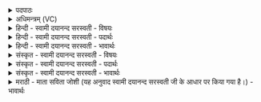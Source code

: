 <details><summary>पदपाठः</summary>

यत्। प्र॒ज्ञान॒मिति॑ प्र॒ऽज्ञान॑म्। उ॒त। चेतः॑। धृतिः॑। च॒। यत्। ज्योतिः॑। अ॒न्तः। अ॒मृत॑म्। प्र॒जास्विति॑ प्र॒ऽजासु॑। यस्मा॑त्। न। ऋ॒ते। किम्। च॒न। कर्म॑। क्रि॒यते॑। तत्। मे॒। मनः॑। शि॒वस॑ङ्कल्प॒मिति॑ शि॒वऽस॑ङ्कल्पम्। अ॒स्तु। ३।
</details>

<details><summary>अधिमन्त्रम् (VC)</summary>

- मनो देवता
- शिवसङ्कल्प ऋषिः
- स्वराट्त्रिष्टुप्
- धैवतः
</details>

<details><summary>हिन्दी - स्वामी दयानन्द सरस्वती - विषयः</summary>

फिर उसी विषय को अगले मन्त्र में कहा है।
</details>

<details><summary>हिन्दी - स्वामी दयानन्द सरस्वती - पदार्थः</summary>

पदार्थान्वयभाषाः -  हे जगदीश्वर वा परमयोगिन् विद्वन् ! आपके जताने से (यत्) जो (प्रज्ञानम्) विशेष कर ज्ञान का उत्पादक बुद्धिरूप (उत) और भी (चेतः) स्मृति का साधन (धृतिः) धैर्यस्वरूप (यत् च) और जो लज्जादि कर्मों का हेतु (प्रजासु) मनुष्यों के (अन्तः) अन्तःकरण में आत्मा का साथी होने से (अमृतम्) नाशरहित (ज्योतिः) प्रकाशकरूप (यस्मात्) जिससे (ऋते) विना (किम्, चन) कोई भी (कर्म) काम (न) नहीं (क्रियते) किया जाता, (तत्) वह (मे) मुझ जीवात्मा का (मनः) सब कर्मों का साधनरूप मन (शिवसङ्कल्पम्) कल्याणकारी परमात्मा में इच्छा रखनेवाला (अस्तु) हो ॥३ ॥
</details>

<details><summary>हिन्दी - स्वामी दयानन्द सरस्वती - भावार्थः</summary>

भावार्थभाषाः -  हे मनुष्यो ! जो अन्तःकरण, बुद्धि, चित्त और अहंकाररूप वृत्तिवाला होने से चार प्रकार से भीतर प्रकाश करनेवाला, प्राणियों के सब कर्मों का साधक, अविनाशी मन है, उसको न्याय और सत्य आचरण में प्रवृत्त कर पक्षपात, अन्याय और अधर्माचरण से तुम लोग निवृत्त करो ॥३ ॥
</details>

<details><summary>संस्कृत - स्वामी दयानन्द सरस्वती - विषयः</summary>

पुनस्तमेव विषयमाह ॥
</details>

<details><summary>संस्कृत - स्वामी दयानन्द सरस्वती - पदार्थः</summary>

पदार्थान्वयभाषाः -  हे जगदीश्वर परमयोगिन् विद्वन् वा ! भवज्ज्ञापनेन यत्प्रज्ञानं च ते उत चेतो धृतिर्यच्च प्रजास्वन्तरमृतं ज्योतिर्यस्मादृते किञ्चन कर्म न क्रियते, तन्मे मनः शिवसङ्कल्पमस्तु ॥३ ॥
</details>

<details><summary>संस्कृत - स्वामी दयानन्द सरस्वती - भावार्थः</summary>

भावार्थभाषाः -  हे मनुष्याः ! यदन्तःकरणबुद्धिचित्तमनोऽहङ्कारवृत्तित्वाच्चतुर्विधमन्तःप्रकाशं प्रजानां सर्वकर्मसाधकं नाशरहितं मनोऽस्ति, तन्न्याये सत्याचरणे च प्रवर्त्य पक्षपाताऽन्यायाऽधर्माचरणाद् यूयं निवर्त्तयत ॥३ ॥
</details>

<details><summary>मराठी - माता सविता जोशी (यह अनुवाद स्वामी दयानन्द सरस्वती जी के आधार पर किया गया है।) - भावार्थः</summary>

भावार्थभाषाः -  हे माणसांनो ! अंतःकरण, बुद्धी, चित्त, अहंकार या चार वृत्तीने अंतःकरणात प्रकाश करणाऱ्या प्राण्यांच्या सर्व कर्मांचे साधक अशा अविनाशी मनाला न्याय व सत्य आचरणात प्रवृत्त करा व भेदभाव अन्याय, अधर्माचरण यापासून निवृत्त करा.
</details>